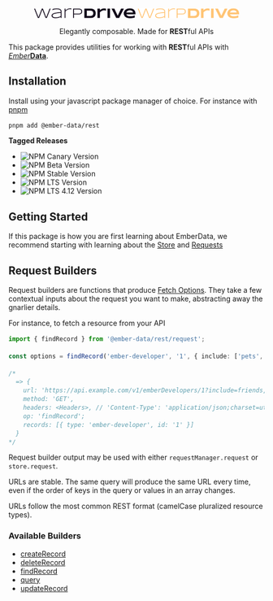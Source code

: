 <p align="center">
  <img
    class="project-logo"
    src="./logos/warp-drive-logo-dark.svg#gh-light-mode-only"
    alt="WarpDrive"
    width="200px"
    title="WarpDrive" />
  <img
    class="project-logo"
    src="./logos/warp-drive-logo-gold.svg#gh-dark-mode-only"
    alt="WarpDrive"
    width="200px"
    title="WarpDrive" />
</p>

<p align="center">Elegantly composable. Made for <strong>REST</strong>ful APIs</p>

This package provides utilities for working with **REST**ful APIs with [*Ember***Data**](https://github.com/warp-drive-data/warp-drive/).

## Installation

Install using your javascript package manager of choice. For instance with [pnpm](https://pnpm.io/)

```sh
pnpm add @ember-data/rest
```

**Tagged Releases**

- ![NPM Canary Version](https://img.shields.io/npm/v/%40ember-data/rest/canary?label=%40canary&color=FFBF00)
- ![NPM Beta Version](https://img.shields.io/npm/v/%40ember-data/rest/beta?label=%40beta&color=ff00ff)
- ![NPM Stable Version](https://img.shields.io/npm/v/%40ember-data/rest/latest?label=%40latest&color=90EE90)
- ![NPM LTS Version](https://img.shields.io/npm/v/%40ember-data/rest/lts?label=%40lts&color=0096FF)
- ![NPM LTS 4.12 Version](https://img.shields.io/npm/v/%40ember-data/rest/lts-4-12?label=%40lts-4-12&color=bbbbbb)


## Getting Started

If this package is how you are first learning about EmberData, we recommend starting with learning about the [Store](https://github.com/warp-drive-data/warp-drive/blob/main/packages/store/README.md) and [Requests](https://github.com/warp-drive-data/warp-drive/blob/main/packages/request/README.md)

## Request Builders

Request builders are functions that produce [Fetch Options](https://developer.mozilla.org/en-US/docs/Web/API/Fetch_API). They take a few contextual inputs about the request you want to make, abstracting away the gnarlier details.

For instance, to fetch a resource from your API

```ts
import { findRecord } from '@ember-data/rest/request';

const options = findRecord('ember-developer', '1', { include: ['pets', 'friends'] });

/*
  => {
    url: 'https://api.example.com/v1/emberDevelopers/1?include=friends,pets',
    method: 'GET',
    headers: <Headers>, // 'Content-Type': 'application/json;charset=utf-8'
    op: 'findRecord';
    records: [{ type: 'ember-developer', id: '1' }]
  }
*/
```

Request builder output may be used with either `requestManager.request` or `store.request`.

URLs are stable. The same query will produce the same URL every time, even if the order of keys in
the query or values in an array changes.

URLs follow the most common REST format (camelCase pluralized resource types).

### Available Builders

- [createRecord]()
- [deleteRecord]()
- [findRecord]()
- [query]()
- [updateRecord]()
